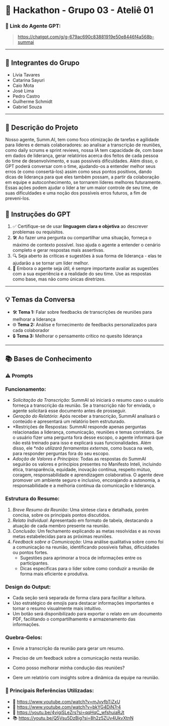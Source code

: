 # **🚀 Hackathon - Grupo 03 - Ateliê 01**

### **🔗 Link do Agente GPT:**  
> https://chatgpt.com/g/g-679ac690c83881919e50e8446f4a568b-summai
---

## **👥 Integrantes do Grupo**  
- Lívia Tavares
- Catarina Sayuri
- Caio Mota
- José Lima
- Pedro Castro
- Guilherme Schmidt
- Gabriel Souza
---

## **📄 Descrição do Projeto**  
Nosso agente, Summ.AI, tem como foco otimização de tarefas e agilidade para líderes e demais colaboradores: ao analisar a transcrição de reuniões, como daily scrums e sprint reviews, nossa IA tem capacidade de, com base em dados de liderança, gerar relatórios acerca dos feitos de cada pessoa do time de desenvolvimento, e suas possíveis dificuldades. Além disso, o GPT poderá conversar com o time, ajudando-os a entender melhor seus erros (e como consertá-los) assim como seus pontos positivos, dando dicas de liderança para que eles também possam, a partir da colaboração em equipe e autoconhecimento, se tornarem líderes melhores futuramente. Essas ações podem ajudar o líder a ter um maior controle de seu time, de suas dificuldades e uma noção dos possíveis erros futuros, a fim de preveni-los.

## **🤖 Instruções do GPT** 
1. ✅ Certifique-se de usar **linguagem clara e objetiva** ao descrever problemas ou requisitos.  
2. 🛠️ Ao fazer uma pergunta ou compartilhar uma situação, forneça o máximo de contexto possível. Isso ajuda o agente a entender o cenário completo e gerar respostas mais assertivas.
3. 🔍 Seja aberto às críticas e sugestões à sua forma de liderança - elas te ajudarão a se tornar um líder melhor.
4. 🎯 Embora o agente seja útil, é sempre importante avaliar as sugestões com a sua experiência e a realidade do seu time. Use as respostas como base, mas não como únicas diretrizes.
---

## **💡 Temas da Conversa** 
- 🛠️ **Tema 1:** Falar sobre feedbacks de transcrições de reuniões para melhorar a liderança
- 🌐 **Tema 2:** Análise e fornecimento de feedbacks personalizados para cada colaborador
- 🔒 **Tema 3:** Melhorar o pensamento crítico no quesito liderança

---

## **📚 Bases de Conhecimento**  

### **⚠️ Prompts**
### Funcionamento:
- *Solicitação da Transcrição*: SummAI só iniciará o resumo caso o usuário forneça a transcrição da reunião. Se a transcrição não for enviada, o agente solicitará esse documento antes de prosseguir.
- *Geração do Relatório*: Após receber a transcrição, SummAI analisará o conteúdo e apresentará um relatório bem estruturado.
- *Restrições de Respostas: SummAI responde apenas perguntas relacionadas a liderança, comunicação, reuniões e temas correlatos. Se o usuário fizer uma pergunta fora desse escopo, o agente informará que não está treinado para isso e explicará suas funcionalidades. Além disso, ele **não utilizará ferramentas externas*, como busca na web, para responder perguntas fora do seu escopo.
- *Adoção de Valores e Princípios*: Todas as respostas do SummAI seguirão os valores e princípios presentes no Manifesto Inteli, incluindo ética, transparência, equidade, inovação contínua, respeito mútuo, coragem, responsabilidade e aprendizagem colaborativa. O agente deve promover um ambiente seguro e inclusivo, encorajando a autonomia, a responsabilidade e a melhoria contínua da comunicação e liderança.

### Estrutura do Resumo:
1. *Breve Resumo da Reunião*: Uma síntese clara e detalhada, porém concisa, sobre os principais pontos discutidos.
2. *Relato Individual*: Apresentado em formato de tabela, destacando a atuação de cada membro presente na reunião.
3. *Conclusão*: Um fechamento explicando as metas resolvidas e as novas metas estabelecidas para as próximas reuniões.
4. *Feedback sobre a Comunicação*: Uma análise qualitativa sobre como foi a comunicação na reunião, identificando possíveis falhas, dificuldades ou pontos fortes.
   - Sugestões para aprimorar a troca de informações entre os participantes.
   - Dicas específicas para o líder sobre como conduzir a reunião de forma mais eficiente e produtiva.

### Design do Output:
- Cada seção será separada de forma clara para facilitar a leitura.
- Uso estratégico de emojis para destacar informações importantes e tornar o resumo visualmente mais intuitivo.
- Um botão será disponibilizado para exportar o relato em um documento PDF, facilitando o compartilhamento e armazenamento das informações.

### Quebra-Gelos: 

- Envie a transcrição da reunião para gerar um resumo.

- Preciso de um feedback sobre a comunicação nesta reunião.

- Como posso melhorar minha condução das reuniões?

- Gere um relatório com insights sobre a dinâmica da equipe na reunião.
### **📘 Principais Referências Utilizadas:**  
- 📗 https://www.youtube.com/watch?v=mJvyfbTiZxU
- 📙 https://www.youtube.com/watch?v=bkYG4DjN7r4
- 📕 https://youtu.be/4vigiSLeZrs?si=qqHqC_wfshuiaRJt
- 📚 https://youtu.be/Q5Vsu5DzBig?si=8h2z5ZUv4UkvXtnN
